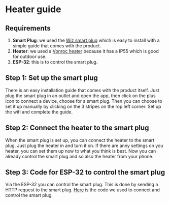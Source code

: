 # Heater guide

## Requirements

1. **Smart Plug**: we used the [Wiz smart plug](https://www.hubo.be/nl/p/wiz-smart-plug-stekker/943560/?srsltid=AfmBOop1jMLLTrlQRWXBZI4sboYYit9EBC_hZCbBdXXBF2tYZz2Lpcub) which is easy to install with a simple guide that comes with the product.
2. **Heater**: we used a [Vonroc heater](https://www.brico.be/nl/tuin-terras-buitenleven/terrasverwarming/terrasverwarmers-accessoires/terrasverwarmers/vonroc-heater-marsili-compact-2000w-zwart/10138731#specs) because it has a IP55 which is good for outdoor use.
3. **ESP-32**: this is to control the smart plug.

## Step 1: Set up the smart plug

There is an easy installation guide that comes with the product itself. Just plug the smart plug in an outlet and open the app, then click on the plus icon to connect a device, choose for a smart plug. Then you can choose to set it up manually by clicking on the 3 stripes on the rop left corner. Set up the wifi and complete the guide.

## Step 2: Connect the heater to the smart plug

When the smart plug is set up, you can connect the heater to the smart plug. Just plug the heater in and turn it on. If there are anny settings on you heater, you can set them up now to what you think is best. Now you can already control the smart plug and so also the heater from your phone.

## Step 3: Code for ESP-32 to control the smart plug

Via the ESP-32 you can control the smart plug. This is done by sending a HTTP request to the smart plug. [Here](../../Code/Sending_state_to_SP/ESP_To_SmartPlug/ESP_To_SmartPlug.ino) is the code we used to connect and control the smart plug.

